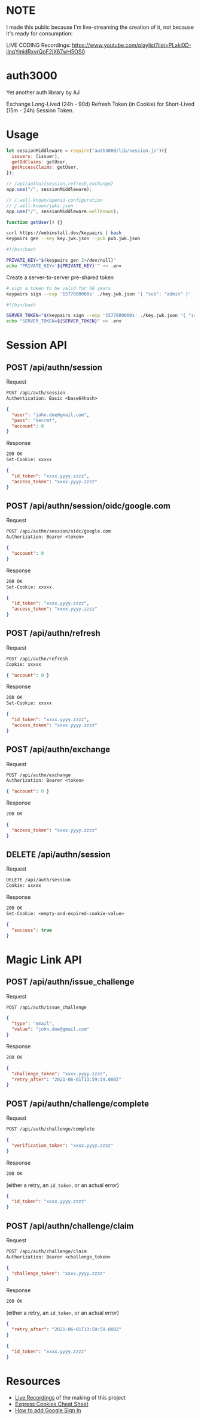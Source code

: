 # NOTE

I made this public because I'm live-streaming the creation of it, not because
it's ready for consumption:

LIVE CODING Recordings:
https://www.youtube.com/playlist?list=PLxki0D-ilnqYmidRxvrQoF2jX67wH5OS0

# auth3000

Yet another auth library by AJ

Exchange Long-Lived (24h - 90d) Refresh Token (in Cookie) for Short-Lived (15m -
24h) Session Token.

# Usage

```js
let sessionMiddleware = require("auth3000/lib/session.js")({
  issuers: [issuer],
  getIdClaims: getUser,
  getAccessClaims: getUser,
});

// /api/authn/{session,refresh,exchange}
app.use("/", sessionMiddleware);

// /.well-known/openid-configuration
// /.well-known/jwks.json
app.use("/", sessionMiddleware.wellKnown);
```

```js
function getUser() {}
```

```bash
curl https://webinstall.dev/keypairs | bash
keypairs gen --key key.jwk.json --pub pub.jwk.json
```

```bash
#!/bin/bash

PRIVATE_KEY="$(keypairs gen 2>/dev/null)"
echo "PRIVATE_KEY='${PRIVATE_KEY}'" >> .env
```

Create a server-to-server pre-shared token

```bash
# sign a token to be valid for 50 years
keypairs sign --exp '1577880000s' ./key.jwk.json '{ "sub": "admin" }'
```

```bash
#!/bin/bash

SERVER_TOKEN="$(keypairs sign --exp '1577880000s' ./key.jwk.json '{ "iss": "http://localhost:3000", "sub": "admin" }' 2>/dev/null )"
echo "SERVER_TOKEN=${SERVER_TOKEN}" >> .env
```

# Session API

## POST /api/authn/session

Request

```txt
POST /api/auth/session
Authentication: Basic <base64hash>
```

```json
{
  "user": "john.doe@gmail.com",
  "pass": "secret",
  "account": 0
}
```

Response

```txt
200 OK
Set-Cookie: xxxxx

```

```json
{
  "id_token": "xxxx.yyyy.zzzz",
  "access_token": "xxxx.yyyy.zzzz"
}
```

## POST /api/authn/session/oidc/google.com

Request

```txt
POST /api/authn/session/oidc/google.com
Authorization: Bearer <token>
```

```json
{
  "account": 0
}
```

Response

```txt
200 OK
Set-Cookie: xxxxx

```

```json
{
  "id_token": "xxxx.yyyy.zzzz",
  "access_token": "xxxx.yyyy.zzzz"
}
```

## POST /api/authn/refresh

Request

```txt
POST /api/authn/refresh
Cookie: xxxxx

```

```json
{ "account": 0 }
```

Response

```txt
200 OK
Set-Cookie: xxxxx

```

```json
{
  "id_token": "xxxx.yyyy.zzzz",
  "access_token": "xxxx.yyyy.zzzz"
}
```

## POST /api/authn/exchange

Request

```txt
POST /api/authn/exchange
Authorization: Bearer <token>

```

```json
{ "account": 0 }
```

Response

```txt
200 OK

```

```json
{
  "access_token": "xxxx.yyyy.zzzz"
}
```

## DELETE /api/authn/session

Request

```txt
DELETE /api/auth/session
Cookie: xxxxx
```

Response

```txt
200 OK
Set-Cookie: <empty-and-expired-cookie-value>
```

```json
{
  "success": true
}
```

# Magic Link API

## POST /api/authn/issue_challenge

Request

```txt
POST /api/auth/issue_challenge
```

```json
{
  "type": "email",
  "value": "john.doe@gmail.com"
}
```

Response

```txt
200 OK

```

```json
{
  "challenge_token": "xxxx.yyyy.zzzz",
  "retry_after": "2021-06-01T13:59:59.000Z"
}
```

## POST /api/authn/challenge/complete

Request

```txt
POST /api/auth/challenge/complete
```

```json
{
  "verification_token": "xxxx.yyyy.zzzz"
}
```

Response

```txt
200 OK

```

(either a retry, an `id_token`, or an actual error)

```json
{
  "id_token": "xxxx.yyyy.zzzz"
}
```

## POST /api/authn/challenge/claim

Request

```txt
POST /api/auth/challenge/claim
Authorization: Bearer <challenge_token>
```

```json
{
  "challenge_token": "xxxx.yyyy.zzzz"
}
```

Response

```txt
200 OK

```

(either a retry, an `id_token`, or an actual error)

```json
{
  "retry_after": "2021-06-01T13:59:59.000Z"
}
```

```json
{
  "id_token": "xxxx.yyyy.zzzz"
}
```



# Resources

- [Live Recordings](https://www.youtube.com/playlist?list=PLxki0D-ilnqYmidRxvrQoF2jX67wH5OS0)
  of the making of this project
- [Express Cookies Cheat Sheet](https://github.com/BeyondCodeBootcamp/beyondcodebootcamp.com/blob/main/articles/express-cookies-cheatsheet.md)
- [How to add Google Sign In](https://therootcompany.com/blog/google-sign-in-javascript-api/)
